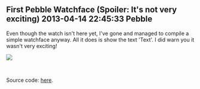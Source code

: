 First Pebble Watchface (Spoiler: It's not very exciting)
2013-04-14 22:45:33
Pebble
---

Even though the watch isn't here yet, I've gone and managed to compile a simple watchface anyway. All it does is show the text 'Text'. I did warn you it wasn't very exciting!

<a href="http://ninedof.files.wordpress.com/2013/04/texttestbuild.png">![](http://ninedof.files.wordpress.com/2013/04/texttestbuild.png?w=545)</a>

&nbsp;

Source code: <a title="Source" href="https://www.dropbox.com/s/9ye60qdb25svoys/TextTest.zip">here</a>.
